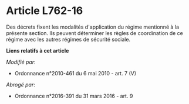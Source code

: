 # Article L762-16

Des décrets fixent les modalités d'application du régime mentionné à la présente section. Ils peuvent déterminer les règles
de coordination de ce régime avec les autres régimes de sécurité sociale.

**Liens relatifs à cet article**

_Modifié par_:

  - Ordonnance n°2010-461 du 6 mai 2010 - art. 7 (V)

_Abrogé par_:

  - Ordonnance n°2016-391 du 31 mars 2016 - art. 9
